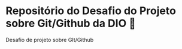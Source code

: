 #  Repositório do  Desafio do Projeto sobre Git/Github da DIO 👊
Desafio de projeto sobre GIt/Github
